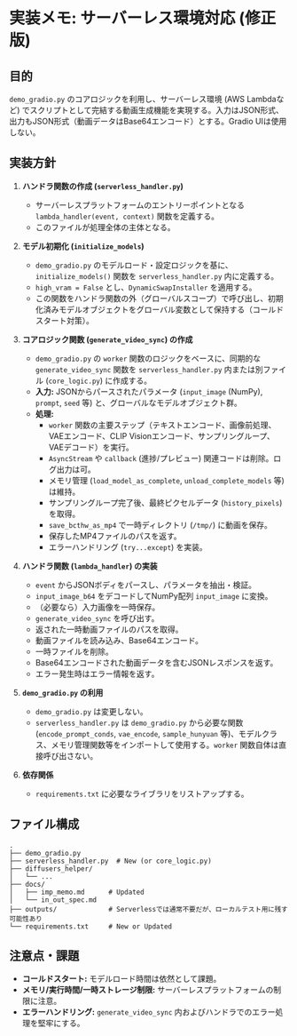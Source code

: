 # 実装メモ: サーバーレス環境対応 (修正版)

## 目的

`demo_gradio.py` のコアロジックを利用し、サーバーレス環境 (AWS Lambdaなど) でスクリプトとして完結する動画生成機能を実現する。入力はJSON形式、出力もJSON形式（動画データはBase64エンコード）とする。Gradio UIは使用しない。

## 実装方針

1.  **ハンドラ関数の作成 (`serverless_handler.py`)**
    *   サーバーレスプラットフォームのエントリーポイントとなる `lambda_handler(event, context)` 関数を定義する。
    *   このファイルが処理全体の主体となる。

2.  **モデル初期化 (`initialize_models`)**
    *   `demo_gradio.py` のモデルロード・設定ロジックを基に、`initialize_models()` 関数を `serverless_handler.py` 内に定義する。
    *   `high_vram = False` とし、`DynamicSwapInstaller` を適用する。
    *   この関数をハンドラ関数の外（グローバルスコープ）で呼び出し、初期化済みモデルオブジェクトをグローバル変数として保持する（コールドスタート対策）。

3.  **コアロジック関数 (`generate_video_sync`) の作成**
    *   `demo_gradio.py` の `worker` 関数のロジックをベースに、同期的な `generate_video_sync` 関数を `serverless_handler.py` 内または別ファイル (`core_logic.py`) に作成する。
    *   **入力:** JSONからパースされたパラメータ (`input_image` (NumPy), `prompt`, `seed` 等) と、グローバルなモデルオブジェクト群。
    *   **処理:**
        *   `worker` 関数の主要ステップ（テキストエンコード、画像前処理、VAEエンコード、CLIP Visionエンコード、サンプリングループ、VAEデコード）を実行。
        *   `AsyncStream` や `callback` (進捗/プレビュー) 関連コードは削除。ログ出力は可。
        *   メモリ管理 (`load_model_as_complete`, `unload_complete_models` 等) は維持。
        *   サンプリングループ完了後、最終ピクセルデータ (`history_pixels`) を取得。
        *   `save_bcthw_as_mp4` で一時ディレクトリ (`/tmp/`) に動画を保存。
        *   保存したMP4ファイルのパスを返す。
        *   エラーハンドリング (`try...except`) を実装。

4.  **ハンドラ関数 (`lambda_handler`) の実装**
    *   `event` からJSONボディをパースし、パラメータを抽出・検証。
    *   `input_image_b64` をデコードしてNumPy配列 `input_image` に変換。
    *   （必要なら）入力画像を一時保存。
    *   `generate_video_sync` を呼び出す。
    *   返された一時動画ファイルのパスを取得。
    *   動画ファイルを読み込み、Base64エンコード。
    *   一時ファイルを削除。
    *   Base64エンコードされた動画データを含むJSONレスポンスを返す。
    *   エラー発生時はエラー情報を返す。

5.  **`demo_gradio.py` の利用**
    *   `demo_gradio.py` は変更しない。
    *   `serverless_handler.py` は `demo_gradio.py` から必要な関数 (`encode_prompt_conds`, `vae_encode`, `sample_hunyuan` 等)、モデルクラス、メモリ管理関数等をインポートして使用する。`worker` 関数自体は直接呼び出さない。

6.  **依存関係**
    *   `requirements.txt` に必要なライブラリをリストアップする。

## ファイル構成

```
.
├── demo_gradio.py
├── serverless_handler.py  # New (or core_logic.py)
├── diffusers_helper/
│   └── ...
├── docs/
│   ├── imp_memo.md      # Updated
│   └── in_out_spec.md
├── outputs/             # Serverlessでは通常不要だが、ローカルテスト用に残す可能性あり
└── requirements.txt     # New or Updated
```

## 注意点・課題

*   **コールドスタート:** モデルロード時間は依然として課題。
*   **メモリ/実行時間/一時ストレージ制限:** サーバーレスプラットフォームの制限に注意。
*   **エラーハンドリング:** `generate_video_sync` 内およびハンドラでのエラー処理を堅牢にする。

